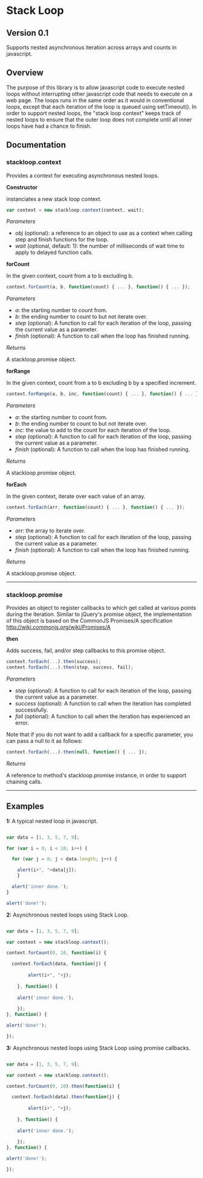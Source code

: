 # Stack Loop
## Version 0.1

Supports nested asynchronous iteration across arrays and counts in javascript.

Overview
--------

The purpose of this library is to allow javascript code to execute nested loops without interrupting other javascript code that needs to execute on a web page. The loops runs in the same order as it would in conventional loops, except that each iteration of the loop is queued using setTimeout(). In order to support nested loops, the "stack loop context" keeps track of nested loops to ensure that the outer loop does not complete until all inner loops have had a chance to finish.

Documentation
-------------

### stackloop.context

Provides a context for executing asynchronous nested loops.

**Constructor**

instanciates a new stack loop context.
```javascript
var context = new stackloop.context(context, wait);
```
*Parameters*
* _obj_ (optional): a reference to an object to use as a context when calling step and finish functions for the loop.
* _wait_ (optional, default: 1): the number of milliseconds of wait time to apply to delayed function calls.

**forCount**

In the given context, count from a to b excluding b.
```javascript
context.forCount(a, b, function(count) { ... }, function() { ... });
```
*Parameters*
* _a_: the starting number to count from.
* _b_: the ending number to count to but not iterate over.
* _step_ (optional): A function to call for each iteration of the loop, passing the current value as a parameter.
* _finish_ (optional): A function to call when the loop has finished running.

*Returns*

A stackloop.promise object.

**forRange**

In the given context, count from a to b excluding b by a specified increment.
```javascript
context.forRange(a, b, inc, function(count) { ... }, function() { ... });
```
*Parameters*
* _a_: the starting number to count from.
* _b_: the ending number to count to but not iterate over.
* _inc_: the value to add to the count for each iteration of the loop.
* _step_ (optional): A function to call for each iteration of the loop, passing the current value as a parameter.
* _finish_ (optional): A function to call when the loop has finished running.

*Returns*

A stackloop.promise object.

**forEach**

In the given context, iterate over each value of an array.
```javascript
context.forEach(arr, function(count) { ... }, function() { ... });
```
*Parameters*
* _arr_: the array to iterate over.
* _step_ (optional): A function to call for each iteration of the loop, passing the current value as a parameter.
* _finish_ (optional): A function to call when the loop has finished running.

*Returns*

A stackloop.promise object.

*****************

### stackloop.promise

Provides an object to register callbacks to which get called at various points during the iteration. Similar to jQuery's promise object, the implementation of this object is based on the CommonJS Promises/A specification http://wiki.commonjs.org/wiki/Promises/A

**then**

Adds success, fail, and/or step callbacks to this promise object.
```javascript
context.forEach(...).then(success);
context.forEach(...).then(step, success, fail);
```
*Parameters*
* _step_ (optional): A function to call for each iteration of the loop, passing the current value as a parameter.
* _success_ (optional): A function to call when the iteration has completed successfully.
* _fail_ (optional): A function to call when the iteration has experienced an error.

Note that if you do not want to add a callback for a specific parameter, you can pass a null to it as follows:
```javascript
context.forEach(...).then(null, function() { ... });
```

*Returns*

A reference to method's stackloop.promise instance, in order to support chaining calls.

*****************

Examples
-------

**1:** A typical nested loop in javascript.

```javascript

var data = [1, 3, 5, 7, 9];

for (var i = 0; i < 10; i++) {

  for (var j = 0; j < data.length; j++) {

    alert(i+", "+data[j]);
	}

  alert('inner done.');
}

alert('done!');

```

**2:** Asynchronous nested loops using Stack Loop.

```javascript

var data = [1, 3, 5, 7, 9];

var context = new stackloop.context();

context.forCount(0, 10, function(i) {

  context.forEach(data, function(j) {
	
		alert(i+", "+j);
	
	}, function() {
	
	alert('inner done.');
	
	});
}, function() {

alert('done!');

});

```

**3:** Asynchronous nested loops using Stack Loop using promise callbacks.

```javascript

var data = [1, 3, 5, 7, 9];

var context = new stackloop.context();

context.forCount(0, 10).then(function(i) {

  context.forEach(data).then(function(j) {
  
		alert(i+", "+j);
	
	}, function() {
	
	alert('inner done.');
	
	});
}, function() {

alert('done!');

});

```
